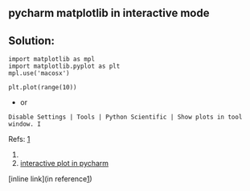 ## pycharm matplotlib in interactive mode
## Solution:
```python3
import matplotlib as mpl
import matplotlib.pyplot as plt
mpl.use('macosx')

plt.plot(range(10))
```
+ or 
```
Disable Settings | Tools | Python Scientific | Show plots in tool window. I
```
Refs: [1]
1. [1]: https://stackoverflow.com/questions/49844189/how-to-get-interactive-plot-of-pyplot-when-using-pycharm
2. [interactive plot in pycharm](https://stackoverflow.com/questions/49844189/how-to-get-interactive-plot-of-pyplot-when-using-pycharm)

[inline link](in reference[1])  

